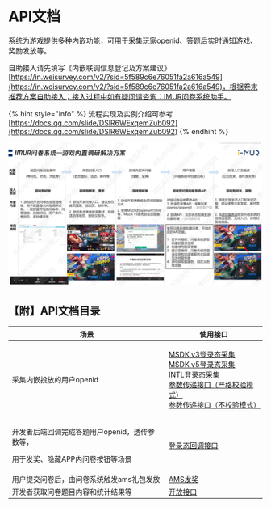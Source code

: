 # API文档

系统为游戏提供多种内嵌功能，可用于采集玩家openid、答题后实时通知游戏、奖励发放等。

自助接入请先填写《内嵌联调信息登记及方案建议》[https://in.weisurvey.com/v2/?sid=5f589c6e76051fa2a616a549](https://in.weisurvey.com/v2/?sid=5f589c6e76051fa2a616a549)，根据卷末推荐方案自助接入；接入过程中如有疑问请咨询：IMUR问卷系统助手。

{% hint style="info" %}
流程实现及实例介绍可参考[https://docs.qq.com/slide/DSlR6WExqemZub092](https://docs.qq.com/slide/DSlR6WExqemZub092)
{% endhint %}

![实例流程介绍](<../.gitbook/assets/image (134).png>)

## 【附】API文档目录

| 场景                                                         | 使用接口                                                                                                                                                                                                                                                                                                                                   |
| ---------------------------------------------------------- | -------------------------------------------------------------------------------------------------------------------------------------------------------------------------------------------------------------------------------------------------------------------------------------------------------------------------------------- |
| 采集内嵌投放的用户openid                                            | <p><a href="msdkv3-deng-lu-tai-cai-ji.md">MSDK v3登录态采集</a><br><a href="msdkv5-deng-lu-tai-cai-ji.md">MSDK v5登录态采集</a><br><a href="intl-deng-lu-tai-cai-ji.md">INTL登录态采集</a><br><a href="fei-msdk-deng-lu-tai-chuan-di-jie-kou.md">参数传递接口（严格校验模式）</a><br><a href="can-shu-chuan-di-jie-kou-bu-xiao-yan-mo-shi.md">参数传递接口（不校验模式）</a></p> |
| <p>开发者后端回调完成答题用户openid，透传参数等，</p><p>用于发奖、隐藏APP内问卷按钮等场景</p> | [登录态回调接口](deng-lu-tai-hui-tiao-jie-kou.md)                                                                                                                                                                                                                                                                                             |
| 用户提交问卷后，由问卷系统触发ams礼包发放                                     | [AMS发奖](idip-fa-jiang.md)                                                                                                                                                                                                                                                                                                              |
| 开发者获取问卷题目内容和统计结果等                                          | [开放接口](kai-fang-jie-kou/)                                                                                                                                                                                                                                                                                                              |

